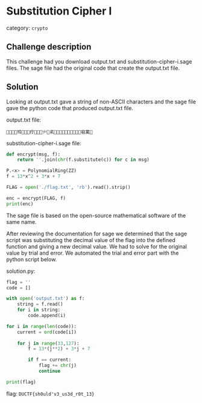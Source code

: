 # Substitution Cipher I
category: `crypto`

## Challenge description
This challenge had you download output.txt and substitution-cipher-i.sage files. The sage file had the original code that create
the output.txt file.

## Solution
Looking at output.txt gave a string of non-ASCII characters and the sage file gave the python code that produced output.txt file.

output.txt file:
```
𖿫𖝓玲𰆽𪃵𢙿疗𫢋𥆛🴃䶹𬑽蒵𜭱𫢋𪃵蒵🴃𜭱𩕑疗𪲳𜭱窇蒵𱫳
```
substitution-cipher-i.sage file:
```python
def encrypt(msg, f):
    return ''.join(chr(f.substitute(c)) for c in msg)

P.<x> = PolynomialRing(ZZ)
f = 13*x^2 + 3*x + 7

FLAG = open('./flag.txt', 'rb').read().strip()

enc = encrypt(FLAG, f)
print(enc)
```
The sage file is based on the open-source mathematical software of the same name.

After reviewing the documentation for sage we determined that the sage script was substituting
the decimal value of the flag into the defined function and giving a new decimal value. We 
had to solve for the original value by trial and error. We automated the trial and error part with the
python script below.

solution.py:
```python
flag = ''
code = []

with open('output.txt') as f:
    string = f.read()
    for i in string:
        code.append(i)

for i in range(len(code)):
    current = ord(code[i])
    
    for j in range(33,127):
        f = 13*(j**2) + 3*j + 7

        if f == current:
            flag += chr(j)
            continue

print(flag)
````
flag: `DUCTF{sh0uld'v3_us3d_r0t_13}`
